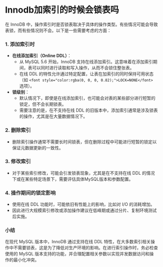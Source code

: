 # Innodb加索引的时候会锁表吗
<font style="color:rgba(0, 0, 0, 0.82);">在 InnoDB 中，操作索引时是否锁表取决于具体的操作类型。有些情况可能会导致表锁，而有些情况则不会。以下是一些需要考虑的方面：</font>
### <font style="color:rgba(0, 0, 0, 0.82);">1. 添加索引时</font>
+ **<font style="color:rgba(0, 0, 0, 0.82);">在线添加索引（Online DDL）</font>**<font style="color:rgba(0, 0, 0, 0.82);">：</font>
    - <font style="color:rgba(0, 0, 0, 0.82);">从 MySQL 5.6 开始，InnoDB 支持在线添加索引。这意味着在添加索引期间，表可以同时进行读取和写入操作，从而不会锁住整张表。</font>
    - <font style="color:rgba(0, 0, 0, 0.82);">在线 DDL 的特性允许通过特定配置，让表在加索引的同时保持可用状态（如</font><font style="color:rgba(0, 0, 0, 0.82);"> </font>`<font style="color:rgba(0, 0, 0, 0.82);">LOCK=NONE</font>`<font style="color:rgba(0, 0, 0, 0.82);"> </font><font style="color:rgba(0, 0, 0, 0.82);">选项）。</font>
+ **<font style="color:rgba(0, 0, 0, 0.82);">锁级别</font>**<font style="color:rgba(0, 0, 0, 0.82);">：</font>
    - <font style="color:rgba(0, 0, 0, 0.82);">默认情况下，即使是在线添加索引，也可能会对表的某些部分进行短暂的锁定，但不会长期锁表。</font>
    - <font style="color:rgba(0, 0, 0, 0.82);">需要注意的是，在不支持在线 DDL 的旧版本中，添加索引通常是涉及锁表的操作，尤其是在大量数据情况下。</font>
### <font style="color:rgba(0, 0, 0, 0.82);">2. 删除索引</font>
+ <font style="color:rgba(0, 0, 0, 0.82);">删除索引操作通常不需要长时间锁表，但在删除过程中可能进行短暂的锁定以保证元数据更新的一致性。</font>
### <font style="color:rgba(0, 0, 0, 0.82);">3. 修改索引</font>
+ <font style="color:rgba(0, 0, 0, 0.82);">对于某些索引修改，可能会引发锁表现象，尤其是在不支持在线 DDL 的情况下或在某些特定场景下，需要评估具体MySQL版本和参数配置。</font>
### <font style="color:rgba(0, 0, 0, 0.82);">4. 操作期间的锁定影响</font>
+ <font style="color:rgba(0, 0, 0, 0.82);">使用在线 DDL 功能时，可能依旧有性能上的影响，比如对 I/O 的消耗增加。</font>
+ <font style="color:rgba(0, 0, 0, 0.82);">因此进行大规模索引修改或添加操作建议在低峰期或通过分片、复制环境测试后实施。</font>
### <font style="color:rgba(0, 0, 0, 0.82);">小结</font>
<font style="color:rgba(0, 0, 0, 0.82);">在现代 MySQL 版本中，InnoDB 通过支持在线 DDL 特性，在大多数索引相关操作中不需要锁表，这是为了降低对生产环境的影响。在进行索引操作时，务必检查使用的 MySQL 版本支持的功能，并合理配置相关参数以实现并发数据访问和操作的最小化冲突。</font>
